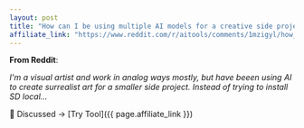 ```yaml
---
layout: post
title: "How can I be using multiple AI models for a creative side project better"
affiliate_link: "https://www.reddit.com/r/aitools/comments/1mzigyl/how_can_i_be_using_multiple_ai_models_for_a/?ref=autoverse&utm_source=autoverse"
---
```


**From Reddit**:  
*<!-- SC_OFF --><div class='md'><p>I'm a visual artist and work in analog ways mostly, but have beeen using AI to create surrealist art for a smaller side project. Instead of trying to install SD local...*

💬 Discussed → [Try Tool]({{ page.affiliate_link }})  

